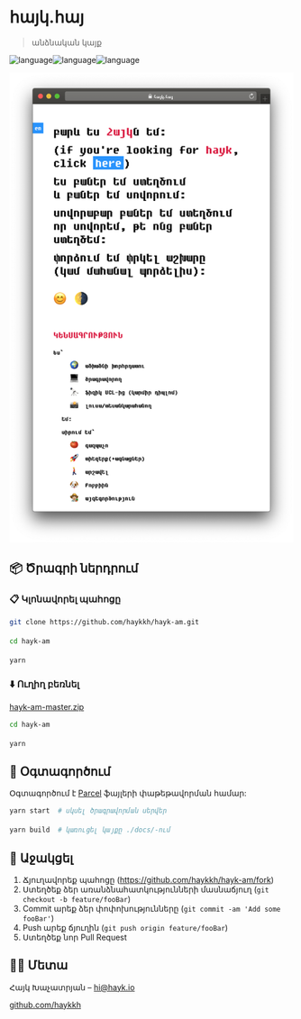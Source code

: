 
# հայկ.հայ

> անձնական կայք

![language](https://img.shields.io/badge/HTML-blue.svg?style=flat-square)![language](https://img.shields.io/badge/CSS-red.svg?style=flat-square)![language](https://img.shields.io/badge/Javascript-green.svg?style=flat-square)

![Header](header.png)

## 📦 Ծրագրի ներդրում

### 📋 Կլոնավորել պահոցը

```sh
git clone https://github.com/haykkh/hayk-am.git

cd hayk-am

yarn
```

### ⬇️ Ուղիղ բեռնել

[hayk-am-master.zip](https://github.com/haykkh/hayk-am/archive/master.zip)

```sh
cd hayk-am

yarn
```

## 🚀 Օգտագործում

Օգտագործում է [Parcel](https://parceljs.org/) ֆայլերի փաթեթավորման համար:

```sh
yarn start  # սկսել ծրագրավորման սերվեր

yarn build  # կառուցել կայքը ./docs/-ում
```

## 📝 Աջակցել

1. Ճյուղավորեք պահոցը (<https://github.com/haykkh/hayk-am/fork>)
2. Ստեղծեք ձեր առանձնահատկությունների մասնաճյուղ (`git checkout -b feature/fooBar`)
3. Commit արեք ձեր փոփոխությունները (`git commit -am 'Add some fooBar'`)
4. Push արեք ճյուղին (`git push origin feature/fooBar`)
5. Ստեղծեք նոր Pull Request

## 👨🏻 Մետա

Հայկ Խաչատրյան – [hi@hayk.io](mailto:hi@hayk.io)

[github.com/haykkh](https://github.com/haykkh/)
